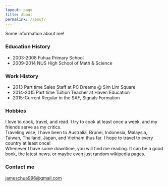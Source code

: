 ```yaml
---
layout: page
title: About
permalink: /about/
---
```


Some information about me!


### Education History

* 2003-2008        Fuhua Primary School
* 2009-2014        NUS High School of Math & Science

### Work History

* 2013             Part time Sales Staff at PC Dreams @ Sim Lim Square 
* 2014-2015        Part time Tuition Teacher at Haven Education
* 2015-Current     Regular in the SAF, Signals Formation

### Hobbies  
I love to cook, travel, and read. I try to cook at least once a week, and my friends serve as my critics.  
Traveling wise, I have been to Australia, Brunei, Indonesia, Malaysia, Taiwan, Thailand, Japan, and Vietnam thus far. I hope to travel to every country at least once!  
Whenever I have some downtime, you will find me reading. It can be a good book, the latest news, or maybe even just random wikipedia pages.

### Contact me

[jameschua996@gmail.com](mailto:jameschua996@gmail.com)
